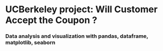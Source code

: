 # UCBerkeley project: Will Customer Accept the Coupon ?
### Data analysis  and visualization with pandas, dataframe, matplotlib, seaborn 
